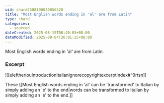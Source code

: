 ```yaml
---
uid: shard2508190040056520
title: "Most English words ending in 'al' are from Latin"
type: shard
categories:
  - sourced
dateCreated: 2025-08-19T00:40:05+08:00
dateModified: 2025-09-04T20:01:25+08:00
---
```

Most English words ending in 'al' are from Latin.

### Excerpt
![[eleftheriouIntroductionItalianignorecopyrightexcerptindex#^9rtsn]]

These [[Most English words ending in 'al' can be 'transformed' to Italian by simply adding an 'e' to the end|words can be transformed to Italian by simply adding an 'e' to the end.]]
